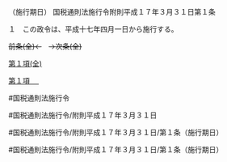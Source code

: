 （施行期日）
国税通則法施行令附則平成１７年３月３１日第１条

１　この政令は、平成十七年四月一日から施行する。

~~前条(全)←~~　~~→次条(全)~~

[第１項(全)](国税通則法施行＿令附則平成１７年３月３１日第１条第１項_.md)  

[第１項 　 ](国税通則法施行＿令附則平成１７年３月３１日第１条第１項.md)  

#国税通則法施行令

#国税通則法施行令/附則平成１７年３月３１日

#国税通則法施行令/附則平成１７年３月３１日/第１条（施行期日）

#国税通則法施行令/附則平成１７年３月３１日/第１条（施行期日）

